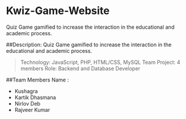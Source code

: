 # Kwiz-Game-Website
Quiz Game gamified to increase the interaction in the educational and academic process.

##Description: 
Quiz Game gamified to increase the interaction in the educational and academic process. 
 > Technology: JavaScript, PHP, HTML/CSS, MySQL
 > Team Project: 4 members
 > Role: Backend and Database Developer

##Team Members Name :
 * Kushagra
 * Kartik Dhasmana
 * Nirlov Deb
 * Rajveer Kumar